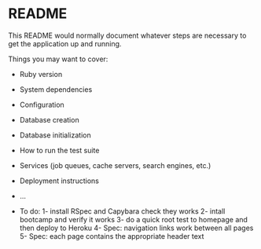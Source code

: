 # README

This README would normally document whatever steps are necessary to get the
application up and running.

Things you may want to cover:

* Ruby version

* System dependencies

* Configuration

* Database creation

* Database initialization

* How to run the test suite

* Services (job queues, cache servers, search engines, etc.)

* Deployment instructions

* ...

* To do:
1- install RSpec and Capybara check they works
2- intall bootcamp and verify it works
3- do a quick root test to homepage and then deploy to Heroku
4- Spec: navigation links work between all pages
5- Spec: each page contains the appropriate header text


